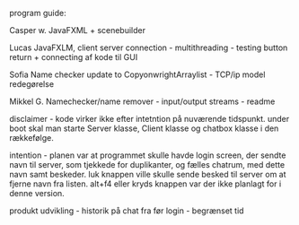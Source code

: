 program guide:

Casper w.
JavaFXML + scenebuilder

Lucas
JavaFXLM, client server connection - multithreading - testing button return + connecting af kode til GUI

Sofia
Name checker update to CopyonwrightArraylist - TCP/ip model redegørelse

Mikkel G.
Namechecker/name remover - input/output streams - readme

disclaimer - kode virker ikke efter intetntion på nuværende tidspunkt.
under boot skal man starte Server klasse, Client klasse og chatbox klasse i den rækkefølge.

intention - planen var at programmet skulle havde login screen, der sendte navn til server, som tjekkede for duplikanter, og fælles chatrum, med dette navn samt beskeder.
luk knappen ville skulle sende besked til server om at fjerne navn fra listen. alt+f4 eller kryds knappen var der ikke planlagt for i denne version.

produkt udvikling - historik på chat fra før login - begrænset tid

